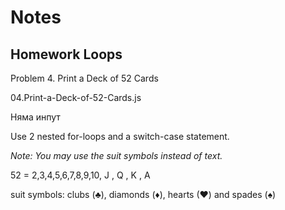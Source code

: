 # Notes

## Homework Loops



Problem 4. Print a Deck of 52 Cards

04.Print-a-Deck-of-52-Cards.js

Няма инпут

Use 2 nested for-loops and a switch-case statement.

*Note: You may use the suit symbols instead of text.*

52 = 2,3,4,5,6,7,8,9,10, J , Q , K , A

suit symbols: clubs (♣), diamonds (♦), hearts (♥) and spades  (♠)

